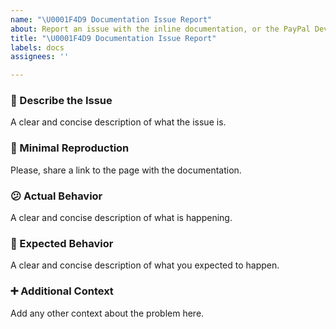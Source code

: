 ```yaml
---
name: "\U0001F4D9 Documentation Issue Report"
about: Report an issue with the inline documentation, or the PayPal Developer Docs
title: "\U0001F4D9 Documentation Issue Report"
labels: docs
assignees: ''

---
```


### 📙 Describe the Issue
A clear and concise description of what the issue is.

### 🔬 Minimal Reproduction
Please, share a link to the page with the documentation.

### 😕 Actual Behavior
A clear and concise description of what is happening.

### 🤔 Expected Behavior
A clear and concise description of what you expected to happen.

### ➕ Additional Context
Add any other context about the problem here.
